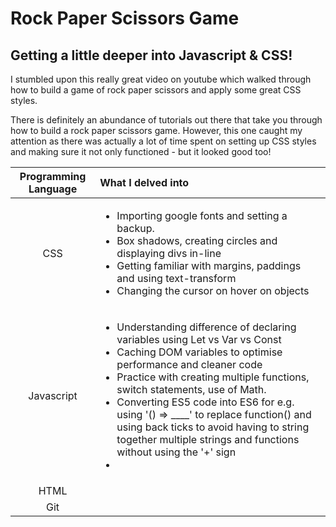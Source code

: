 # Rock Paper Scissors Game
## Getting a little deeper into Javascript & CSS!

I stumbled upon this really great video on youtube which walked through how to build a game of rock paper scissors and apply some great CSS styles. 

There is definitely an abundance of tutorials out there that take you through how to build a rock paper scissors game. However, this one caught my attention as there was actually a lot of time spent on setting up CSS styles and making sure it not only functioned - but it looked good too! 

| Programming Language | What I delved into | 
|:-:|:--|
|CSS|<ul><li>Importing google fonts and setting a backup.</li><li>Box shadows, creating circles and displaying divs in-line</li><li>Getting familiar with margins, paddings and using text-transform</li><li>Changing the cursor on hover on objects</li></ul>|
|Javascript|<ul><li>Understanding difference of declaring variables using Let vs Var vs Const</li><li>Caching DOM variables to optimise performance and cleaner code</li><li>Practice with creating multiple functions, switch statements, use of Math.</li><li>Converting ES5 code into ES6 for e.g. using '() => ____' to replace function() and using back ticks to avoid having to string together multiple strings and functions without using the '+' sign</li><li> </ul>|
|HTML|      |
|Git|
